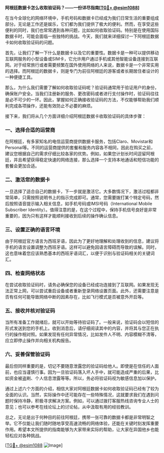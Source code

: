 **阿根廷数据卡怎么收取验证码？——一份详尽指南[[TG💪+ @esim1088](https://t.me/s/esim1088)]**

在当今全球化的网络环境中，手机号码和数据卡已经成为我们日常生活的重要组成部分。无论是工作还是娱乐，它们都为我们提供了极大的便利。然而，在享受这些便利的同时，我们也常常遇到各种问题，比如如何收取验证码。特别是在使用国际数据卡时，可能会面临一些独特的挑战。今天，我们就来详细探讨一下阿根廷数据卡如何收取验证码的问题。

首先，让我们了解一下什么是数据卡以及它的重要性。数据卡是一种可以提供移动互联网服务的小型设备或SIM卡，它允许用户通过手机或其他智能设备连接到互联网。对于经常旅行或者需要频繁在国外使用网络的人来说，数据卡是一个非常实用的选择。而阿根廷的数据卡，则是专门为前往阿根廷的游客或者长期居住者设计的一种便捷工具。

那么，为什么我们需要了解如何收取验证码呢？验证码通常用于验证用户的身份，确保账户安全。当我们注册新的服务、更改密码或者进行支付操作时，验证码往往是必不可少的一环。因此，掌握如何正确接收验证码的方法，不仅能够帮助我们顺利完成各项操作，还能有效防止不必要的麻烦。

接下来，我们将从几个方面详细介绍阿根廷数据卡收取验证码的具体步骤：

### 一、选择合适的运营商

在阿根廷，有多家知名的电信运营商提供数据卡服务，包括Claro、Movistar和Personal等。不同的运营商提供的套餐和服务内容各不相同，因此在购买之前，建议您根据自己的需求仔细比较各家的优势。例如，如果您计划长时间逗留阿根廷，并且希望获得稳定快速的网络连接，那么选择一个支持本地通话和短信功能的套餐会更加合适。

### 二、激活您的数据卡

一旦选择了适合自己的数据卡，下一步就是激活它。大多数情况下，激活过程都非常简单，只需按照说明书上的指示完成即可。通常，您需要拨打某个特定号码，然后按照语音提示输入相关信息，如手机号码或IMSI号码（International Mobile Subscriber Identity）。值得注意的是，在这个过程中，保持手机信号良好是非常重要的，因为只有这样才能顺利接收到后续的操作确认信息。

### 三、设置正确的语言环境

由于阿根廷官方语言为西班牙语，因此为了更好地理解和处理收到的信息，建议将手机的语言设置调整为西班牙语。这样可以避免因语言障碍而导致的误解。同时，这也意味着您应该熟悉基本的西班牙语词汇，以便于识别与验证码相关的关键词汇。

### 四、检查网络状态

在尝试收取验证码时，请务必确保您的设备已经成功连接到了互联网。如果发现无法正常上网，可以尝试重启设备或者重新登录网络设置页面。此外，还需要注意是否有任何可能导致网络中断的因素存在，比如飞行模式是否被意外开启等。

### 五、接收并核对验证码

当所有准备工作就绪后，就可以开始等待验证码了。一般来说，验证码会以短信的形式发送到您的手机上。收到消息后，请仔细阅读其中的内容，并将其与您正在执行的操作相对照。如果发现有任何异常情况，比如发件人不明、内容模糊不清等，应立即停止操作并向相关机构报告。

### 六、妥善保管验证码

最后但同样重要的是，切记不要随意泄露您的验证码给他人。即使是在信任的人面前，也应当谨慎行事。因为一旦验证码落入坏人手中，就可能造成严重的后果，比如资金被盗刷、个人信息泄露等等。所以，务必将验证码视为敏感信息加以保护。

通过上述六个方面的介绍，相信大家对阿根廷数据卡如何收取验证码已经有了较为全面的认识。当然，实际操作中还可能存在一些特殊情况，这就要求我们在遇到问题时保持冷静，积极寻求解决方案。例如，可以通过拨打客服热线咨询专业人士的意见；也可以参考在线论坛上的讨论帖，从中汲取有用的经验教训。

总之，无论是出于何种目的前往阿根廷，携带一张可靠的数据卡都是非常明智之举。它不仅能让我们随时随地享受高速流畅的网络体验，还能在关键时刻发挥重要作用。希望本文所提供的指南能够为大家带来实际的帮助，让大家在异国他乡也能轻松应对各种挑战。

[[TG💪+ @esim1088](https://t.me/s/esim1088) ![Image](https://i.postimg.cc/4NQfJmqS/Snipaste-2025-05-13-00-14-12.png)]